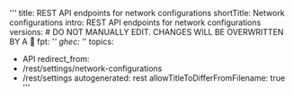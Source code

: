 '''
title: REST API endpoints for network configurations
shortTitle: Network configurations
intro: REST API endpoints for network configurations
versions: # DO NOT MANUALLY EDIT. CHANGES WILL BE OVERWRITTEN BY A 🤖
  fpt: '*'
  ghec: '*'
topics:
  - API
redirect_from:
  - /rest/settings/network-configurations
  - /rest/settings
autogenerated: rest
allowTitleToDifferFromFilename: true
'''

<!-- Content after this section is automatically generated -->
